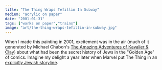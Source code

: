 ```yaml
---
title: "The Thing Wraps Tefillin In Subway"
medium: "acrylic on paper"
date: "2001-01-31"
tags: ["works on paper","trains"]
image: "art/the-thing-wraps-tefillin-in-subway.jpg"
---
```

When I made this painting in 2001, excitement was in the air (much of it generated by Michael Chabon's [The Amazing Adventures of Kavalier & Clay](https://bookshop.org/p/books/the-amazing-adventures-of-kavalier-clay-michael-chabon/6723137?ean=9780812983586)) about what had been the secret history of Jews in the "Golden Age" of comics. Imagine my delight a year later when Marvel put The Thing in an [explicitly Jewish storyline](https://marvel.fandom.com/wiki/Fantastic_Four_Vol_3_56). 
